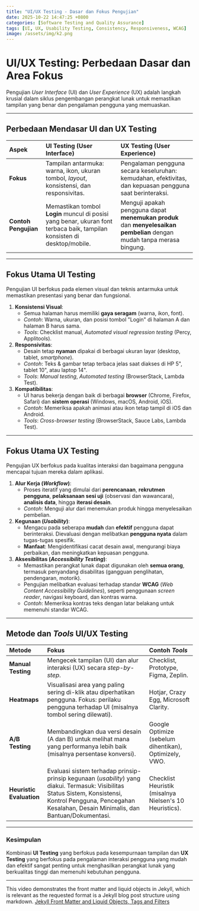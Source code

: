 ```yaml
---
title: "UI/UX Testing - Dasar dan Fokus Pengujian"
date: 2025-10-22 14:47:25 +0800
categories: [Software Testing and Quality Assurance]
tags: [UI, UX, Usability Testing, Consistency, Responsiveness, WCAG]
image: /assets/img/k2.png
---
```


# UI/UX Testing: Perbedaan Dasar dan Area Fokus

Pengujian *User Interface* (UI) dan *User Experience* (UX) adalah langkah krusial dalam siklus pengembangan perangkat lunak untuk memastikan tampilan yang benar dan pengalaman pengguna yang memuaskan.

---

## Perbedaan Mendasar UI dan UX Testing

| Aspek | UI Testing (User Interface) | UX Testing (User Experience) |
| :--- | :--- | :--- |
| **Fokus** | Tampilan antarmuka: warna, ikon, ukuran tombol, *layout*, konsistensi, dan responsivitas. | Pengalaman pengguna secara keseluruhan: kemudahan, efektivitas, dan kepuasan pengguna saat berinteraksi. |
| **Contoh Pengujian** | Memastikan tombol **Login** muncul di posisi yang benar, ukuran font terbaca baik, tampilan konsisten di desktop/mobile. | Menguji apakah pengguna dapat **menemukan produk** dan **menyelesaikan pembelian** dengan mudah tanpa merasa bingung. |

---

## Fokus Utama UI Testing

Pengujian UI berfokus pada elemen visual dan teknis antarmuka untuk memastikan presentasi yang benar dan fungsional.

1.  **Konsistensi Visual**:
    * Semua halaman harus memiliki **gaya seragam** (warna, ikon, font).
    * *Contoh*: Warna, ukuran, dan posisi tombol "Login" di halaman A dan halaman B harus sama.
    * *Tools*: Checklist manual, *Automated visual regression testing* (Percy, Applitools).
2.  **Responsivitas**:
    * Desain tetap **nyaman** dipakai di berbagai ukuran layar (desktop, tablet, *smartphone*).
    * *Contoh*: Teks & gambar tetap terbaca jelas saat diakses di HP 5", tablet 10", atau laptop 14".
    * *Tools*: *Manual testing*, *Automated testing* (BrowserStack, Lambda Test).
3.  **Kompatibilitas**:
    * UI harus bekerja dengan baik di berbagai **browser** (Chrome, Firefox, Safari) dan **sistem operasi** (Windows, macOS, Android, iOS).
    * *Contoh*: Memeriksa apakah animasi atau ikon tetap tampil di iOS dan Android.
    * *Tools*: *Cross-browser testing* (BrowserStack, Sauce Labs, Lambda Test).

---

## Fokus Utama UX Testing

Pengujian UX berfokus pada kualitas interaksi dan bagaimana pengguna mencapai tujuan mereka dalam aplikasi.

1.  **Alur Kerja (*Workflow*)**:
    * Proses iteratif yang dimulai dari **perencanaan**, **rekrutmen pengguna**, **pelaksanaan sesi uji** (observasi dan wawancara), **analisis data**, hingga **iterasi desain**.
    * *Contoh*: Menguji alur dari menemukan produk hingga menyelesaikan pembelian.
2.  **Kegunaan (*Usability*)**:
    * Mengacu pada seberapa **mudah** dan **efektif** pengguna dapat berinteraksi. Dievaluasi dengan melibatkan **pengguna nyata** dalam tugas-tugas spesifik.
    * **Manfaat**: Mengidentifikasi cacat desain awal, mengurangi biaya perbaikan, dan meningkatkan kepuasan pengguna.
3.  **Aksesibilitas (*Accessibility Testing*)**:
    * Memastikan perangkat lunak dapat digunakan oleh **semua orang**, termasuk penyandang disabilitas (gangguan penglihatan, pendengaran, motorik).
    * Pengujian melibatkan evaluasi terhadap standar **WCAG** (*Web Content Accessibility Guidelines*), seperti penggunaan *screen reader*, navigasi keyboard, dan kontras warna.
    * *Contoh*: Memeriksa kontras teks dengan latar belakang untuk memenuhi standar WCAG.

---

## Metode dan *Tools* UI/UX Testing

| Metode | Fokus | Contoh *Tools* |
| :--- | :--- | :--- |
| **Manual Testing** | Mengecek tampilan (UI) dan alur interaksi (UX) secara *step-by-step*. | Checklist, Prototype, Figma, Zeplin. |
| **Heatmaps** | Visualisasi area yang paling sering di-klik atau diperhatikan pengguna. Fokus: perilaku pengguna terhadap UI (misalnya tombol sering dilewati). | Hotjar, Crazy Egg, Microsoft Clarity. |
| **A/B Testing** | Membandingkan dua versi desain (A dan B) untuk melihat mana yang performanya lebih baik (misalnya persentase konversi). | Google Optimize (sebelum dihentikan), Optimizely, VWO. |
| **Heuristic Evaluation** | Evaluasi sistem terhadap prinsip-prinsip kegunaan (*usability*) yang diakui. Termasuk: Visibilitas Status Sistem, Konsistensi, Kontrol Pengguna, Pencegahan Kesalahan, Desain Minimalis, dan Bantuan/Dokumentasi. | Checklist Heuristik (misalnya Nielsen's 10 Heuristics). |

---

### Kesimpulan

Kombinasi **UI Testing** yang berfokus pada kesempurnaan tampilan dan **UX Testing** yang berfokus pada pengalaman interaksi pengguna yang mudah dan efektif sangat penting untuk menghasilkan perangkat lunak yang berkualitas tinggi dan memenuhi kebutuhan pengguna.

---

This video demonstrates the front matter and liquid objects in Jekyll, which is relevant as the requested format is a Jekyll blog post structure using markdown. [Jekyll Front Matter and Liquid Objects, Tags and Filters](https://www.youtube.com/watch?v=kFTDPjWqCaM)